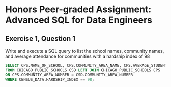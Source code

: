 # Honors Peer-graded Assignment: Advanced SQL for Data Engineers

## Exercise 1, Question 1
Write and execute a SQL query to list the school names, community names, and average attendance for communities with a hardship index of 98

```sql
SELECT CPS.NAME_OF_SCHOOL, CPS.COMMUNITY_AREA_NAME, CPS.AVERAGE_STUDENT_ATTENDANCE, CSD.HARDSHIP_INDEX
FROM CHICAGO_PUBLIC_SCHOOLS CSD LEFT JOIN CHICAGO_PUBLIC_SCHOOLS CPS 
ON CPS.COMMUNITY_AREA_NUMBER = CSD.COMMUNITY_AREA_NUMBER
WHERE CENSUS_DATA.HARDSHIP_INDEX == 98;
```

